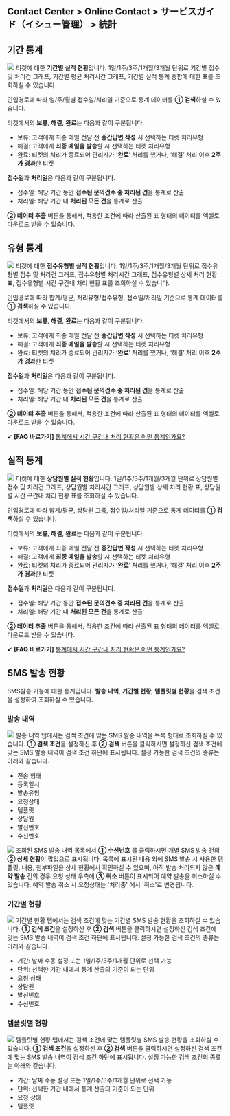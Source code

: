## Contact Center > Online Contact > サービスガイド（イシュー管理） > 統計

## 기간 통계
![](http://static.toastoven.net/prod_contact_center/6.1-(1)_im.png)
티켓에 대한 **기간별 실적 현황**입니다. 1일/1주/3주/1개월/3개월 단위로 기간별 접수 및 처리건 그래프, 기간별 평균 처리시간 그래프, 기간별 실적 통계 종합에 대한 표를 조회하실 수 있습니다.

인입경로에 따라 일/주/월별 접수일/처리일 기준으로 통계 데이터를 **① 검색**하실 수 있습니다.

티켓에서의 **보류**, **해결**, **완료**는 다음과 같이 구분됩니다.
- 보류: 고객에게 최종 메일 전달 전 **중간답변 작성** 시 선택하는 티켓 처리유형
- 해결: 고객에게 **최종 메일을 발송**할 시 선택하는 티켓 처리유형
- 완료: 티켓의 처리가 종료되어 관리자가 ‘**완료**’ 처리를 했거나, ‘해결’ 처리 이후 **2주가 경과**한 티켓

**접수일**과 **처리일**은 다음과 같이 구분됩니다.
- 접수일: 해당 기간 동안 **접수된 문의건수 중 처리된 건**을 통계로 산출
- 처리일: 해당 기간 내 **처리된 모든 건**을 통계로 산출

**② 데이터 추출** 버튼을 통해서, 적용한 조건에 따라 산출된 표 형태의 데이터를 엑셀로 다운로드 받을 수 있습니다.

## 유형 통계
![](http://static.toastoven.net/prod_contact_center/6.2-(1)_im.png)
티켓에 대한 **접수유형별 실적 현황**입니다. 1일/1주/3주/1개월/3개월 단위로 접수유형별 접수 및 처리건 그래프, 접수유형별 처리시간 그래프, 접수유형별 상세 처리 현황 표, 접수유형별 시간 구간내 처리 현황 표를 조회하실 수 있습니다.

인입경로에 따라 합계/평균, 처리유형/접수유형, 접수일/처리일 기준으로 통계 데이터를 **① 검색**하실 수 있습니다.

티켓에서의 **보류**, **해결**, **완료**는 다음과 같이 구분됩니다.
- 보류: 고객에게 최종 메일 전달 전 **중간답변 작성** 시 선택하는 티켓 처리유형
- 해결: 고객에게 **최종 메일을 발송**할 시 선택하는 티켓 처리유형
- 완료: 티켓의 처리가 종료되어 관리자가 ‘**완료**’ 처리를 했거나, ‘해결’ 처리 이후 **2주가 경과**한 티켓

**접수일**과 **처리일**은 다음과 같이 구분됩니다.
- 접수일: 해당 기간 동안 **접수된 문의건수 중 처리된 건**을 통계로 산출
- 처리일: 해당 기간 내 **처리된 모든 건**을 통계로 산출

**② 데이터 추출** 버튼을 통해서, 적용한 조건에 따라 산출된 표 형태의 데이터를 엑셀로 다운로드 받을 수 있습니다.

✔ **\[FAQ 바로가기]** [통계에서 시간 구간내 처리 현황은 어떤 통계인가요?](https://nhn-contact.oc.toast.com/oc/hc/article/55/)

## 실적 통계
![](http://static.toastoven.net/prod_contact_center/6.3-(1)_im.png)
티켓에 대한 **상담원별 실적 현황**입니다. 1일/1주/3주/1개월/3개월 단위로 상담원별 접수 및 처리건 그래프, 상담원별 처리시간 그래프, 상담원별 상세 처리 현황 표, 상담원별 시간 구간내 처리 현황 표를 조회하실 수 있습니다.

인입경로에 따라 합계/평균, 상담원 그룹, 접수일/처리일 기준으로 통계 데이터를 **① 검색**하실 수 있습니다.

티켓에서의 **보류**, **해결**, **완료**는 다음과 같이 구분됩니다.
- 보류: 고객에게 최종 메일 전달 전 **중간답변 작성** 시 선택하는 티켓 처리유형
- 해결: 고객에게 **최종 메일을 발송**할 시 선택하는 티켓 처리유형
- 완료: 티켓의 처리가 종료되어 관리자가 ‘**완료**’ 처리를 했거나, ‘해결’ 처리 이후 **2주가 경과**한 티켓

**접수일**과 **처리일**은 다음과 같이 구분됩니다.
- 접수일: 해당 기간 동안 **접수된 문의건수 중 처리된 건**을 통계로 산출
- 처리일: 해당 기간 내 **처리된 모든 건**을 통계로 산출

**② 데이터 추출** 버튼을 통해서, 적용한 조건에 따라 산출된 표 형태의 데이터를 엑셀로 다운로드 받을 수 있습니다.

✔ **\[FAQ 바로가기]** [통계에서 시간 구간내 처리 현황은 어떤 통계인가요?](https://nhn-contact.oc.toast.com/oc/hc/article/55/)

## SMS 발송 현황
SMS발송 기능에 대한 통계입니다. **발송 내역**, **기간별 현황**, **템플릿별 현황**을 검색 조건을 설정하여 조회하실 수 있습니다.

### 발송 내역
![](http://static.toastoven.net/prod_contact_center/6.5-(1)_im.png)
발송 내역 탭에서는 검색 조건에 맞는 SMS 발송 내역을 목록 형태로 조회하실 수 있습니다.
**① 검색 조건**을 설정하신 후 **② 검색** 버튼을 클릭하시면 설정하신 검색 조건에 맞는 SMS 발송 내역이 검색 조건 하단에 표시됩니다. 설정 가능한 검색 조건의 종류는 아래와 같습니다.

- 전송 형태
- 등록일시
- 발송유형
- 요청상태
- 템플릿
- 상담원
- 발신번호
- 수신번호

![](http://static.toastoven.net/prod_contact_center/6.5-(1)_2_im.png)
조회된 SMS 발송 내역 목록에서 **① 수신번호** 를 클릭하시면 개별 SMS 발송 건의 **② 상세 현황**이 팝업으로 표시됩니다.
목록에 표시된 내용 외에 SMS 발송 시 사용한 템플릿, 내용, 첨부파일을 상세 현황에서 확인하실 수 있으며, 아직 발송 처리되지 않은 **예약 발송** 건의 경우 요청 상태 우측에 **③ 취소** 버튼이 표시되어 예약 발송을 취소하실 수 있습니다. 예약 발송 취소 시 요청상태는 '처리중' 에서 '취소'로 변경됩니다.

### 기간별 현황
![](http://static.toastoven.net/prod_contact_center/6.5-(2)_im.png)
기간별 현황 탭에서는 검색 조건에 맞는 기간별 SMS 발송 현황을 조회하실 수 있습니다.
**① 검색 조건**을 설정하신 후 **② 검색** 버튼을 클릭하시면 설정하신 검색 조건에 맞는 SMS 발송 내역이 검색 조건 하단에 표시됩니다. 설정 가능한 검색 조건의 종류는 아래와 같습니다.

- 기간: 날짜 수동 설정 또는 1일/1주/3주/1개월 단위로 선택 가능
- 단위: 선택한 기간 내에서 통계 산출의 기준이 되는 단위
- 요청 상태
- 상담원
- 발신번호
- 수신번호

### 템플릿별 현황
![](http://static.toastoven.net/prod_contact_center/6.5-(3)_im.png)
템플릿별 현황 탭에서는 검색 조건에 맞는 템플릿별 SMS 발송 현황을 조회하실 수 있습니다.
**① 검색 조건**을 설정하신 후 **② 검색** 버튼을 클릭하시면 설정하신 검색 조건에 맞는 SMS 발송 내역이 검색 조건 하단에 표시됩니다. 설정 가능한 검색 조건의 종류는 아래와 같습니다.

- 기간: 날짜 수동 설정 또는 1일/1주/3주/1개월 단위로 선택 가능
- 단위: 선택한 기간 내에서 통계 산출의 기준이 되는 단위
- 요청 상태
- 템플릿
